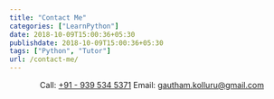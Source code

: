 ```yaml
---
title: "Contact Me"
categories: ["LearnPython"]
date: 2018-10-09T15:00:36+05:30
publishdate: 2018-10-09T15:00:36+05:30
tags: ["Python", "Tutor"]
url: /contact-me/
---
```


<!-- I love and enjoy teaching and have been teaching python since 6 years now on various platforms / events like:

* [Chegg.com](https://www.chegg.com) - Trainer for Java and Python

* [Pythonworkshops.com](http://pythonworkshops.com) - workshop in association with Andhra Pradesh State Start-Ups Association

* [Coding Sastra](https://www.codingsastra.com/our_team/sai-gautham-kolluru/) - In-house Trainer

* [Talent Sprint](https://www.talentsprint.com/) - Consultant
    - Trained hundreds on Python, Django and Machine Learning
    - Trained around 300 of TCS's college recruits on Python (incl Numpy, Pandas and Scikit Learn) and Machine Learning

For any information: -->

<center>
Call: <a href="tel:+919395345371">+91 - 939 534 5371</a>
Email: <a href="mailto:gautham.kolluru@gmail.com">gautham.kolluru@gmail.com</a>
</center>

